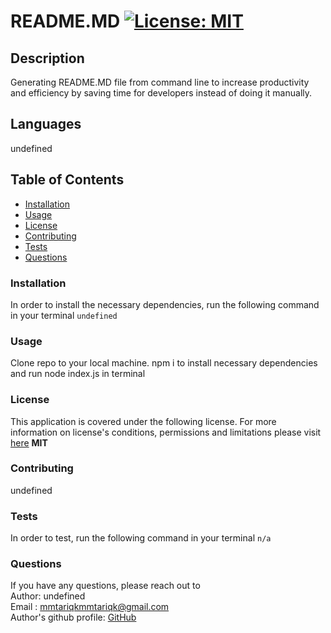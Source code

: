 
  # README.MD  [![License: MIT](https://img.shields.io/badge/License-MIT-yellow.svg)](https://opensource.org/licenses/MIT)
  ## Description
  Generating README.MD file from command line to increase productivity and efficiency by saving time for developers instead of doing it manually.
  ## Languages
  undefined
  ## Table of Contents
  * [Installation](#Installation)
  * [Usage](#Usage)
  * [License](#License)
  * [Contributing](#Contributing)
  * [Tests](#Tests)
  * [Questions](#Questions)
  ### Installation
  In order to install the necessary dependencies, run the following command in your terminal
  ```undefined```
  ### Usage
  Clone repo to your local machine. npm i to install necessary dependencies and run node index.js in terminal
  ### License
  This application is covered under the following license. For more information on license's conditions, permissions and limitations please visit [here](https://choosealicense.com/licenses/) 
  **MIT**
  ### Contributing 
  undefined
  ### Tests
  In order to test, run the following command in your terminal
  ```n/a```
  ### Questions
  If you have any questions, please reach out to <br>
  Author: undefined <br>
  Email : mmtariqkmmtariqk@gmail.com <br>
  Author's github profile: [GitHub](https://github.com/undefined)
  